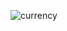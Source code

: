 ![currency](https://github.com/AnshThakur99/Currency_Converter/assets/107205635/5baae127-d23b-4440-aa33-2a1710cd91d5)
